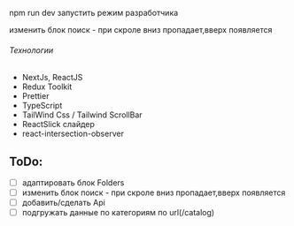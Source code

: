 npm run dev запустить режим разработчика

изменить блок поиск - при скроле вниз пропадает,вверх появляется

###### Технологии  
- NextJs, ReactJS  
- Redux Toolkit  
- Prettier  
- TypeScript  
- TailWind Css / Tailwind ScrollBar 
- ReactSlick слайдер 
- react-intersection-observer


## ToDo:  

- [ ] адаптировать блок Folders  
- [ ] изменить блок поиск - при скроле вниз пропадает,вверх появляется
- [ ] добавить/сделать Api  
- [ ] подгружать данные по категориям по url(/catalog)
